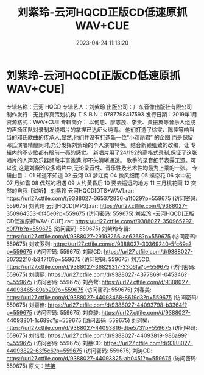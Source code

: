 ﻿---
title: 刘紫玲-云河HQCD正版CD低速原抓WAV+CUE
date: 2023-04-24 11:13:20
categories: WAV车载音乐、镜像
tags: 华语中文
---
# 刘紫玲-云河HQCD[正版CD低速原抓WAV+CUE]

专辑名称：云河 HQCD
专辑艺人：刘紫玲
出版公司：广东音像出版社有限公司
制作发行：无比传真策划机构
ＩＳＢＮ：9787798417593
发行日期：2019年1月
资源格式：WAV+CUE
专辑简介：
以何忠、廖志茂、李贵、黄振翼等音乐人组成的声扬团队对录制发烧唱片的拿捏已达炉火纯青。
他们打造了徐雯、陈佳等响当当的邓氏歌曲的传承人,显然,他们并没有打造新一位“小邓丽君”
的企图,而是保留邓氏演唱精髓同时,充分发挥刘紫玲的个人演唱特色。结合新颖细致的改编，让
专辑内的不少歌都有眼前一亮的感觉。
新唱片用了24/192的高格式录制,保证了这张唱片的人声及乐器频段丰富饱满,却不失清晰通透。
歌手的录音细节表露无遗。可以说,这是刘紫玲众多唱片中,无论录音性、音乐性及艺术性均最为上乘的一张。
专辑曲目：
01 知道不知道
02 云河
03 梦江南
04 微风细雨
05 蝶恋花
06 水中花
07 月如霜
08 偶然的相遇
09 人约黄昏后
10 要去遥远的地方
11 三月桃花雨
12
突然的自我【试听】
刘紫玲 云河HQCD[DTS+WAV].rar: https://url27.ctfile.com/f/9388027-365372836-a1f029?p=559675
(访问密码: 559675)
刘紫玲 云河HQCD[MP3].rar: https://url27.ctfile.com/f/9388027-350964553-0f45e0?p=559675
(访问密码: 559675)
刘紫玲 -云河HQCD[正版CD低速原抓WAV+CUE].rar: https://url27.ctfile.com/f/9388027-350965297-c0f7fb?p=559675
(访问密码: 559675)
刘紫玲专辑: https://url27.ctfile.com/d/9388027-29193266-ae6268?p=559675
(访问密码: 559675)
刘欢系列: https://url27.ctfile.com/d/9388027-30369240-5fc69a?p=559675
(访问密码: 559675)
刘晓CD: https://url27.ctfile.com/d/9388027-30732210-b347f0?p=559675
(访问密码: 559675)
刘芳CD: https://url27.ctfile.com/d/9388027-36829317-3306fa?p=559675
(访问密码: 559675)
刘德丽: https://url27.ctfile.com/d/9388027-43778691-045346?p=559675
(访问密码: 559675)
刘亮鹭: https://url27.ctfile.com/d/9388027-44093465-89ab29?p=559675
(访问密码: 559675)
刘春美: https://url27.ctfile.com/d/9388027-44093468-8619d3?p=559675
(访问密码: 559675)
刘嘉佳: https://url27.ctfile.com/d/9388027-44093798-b3364f?p=559675
(访问密码: 559675)
刘良骏: https://url27.ctfile.com/d/9388027-44093801-1c689c?p=559675
(访问密码: 559675)
刘珂矣: https://url27.ctfile.com/d/9388027-44093816-dbe573?p=559675
(访问密码: 559675)
刘惜君: https://url27.ctfile.com/d/9388027-44093819-986a99?p=559675
(访问密码: 559675)
刘蔓CD: https://url27.ctfile.com/d/9388027-44093822-63f5c6?p=559675
(访问密码: 559675)
刘涛CD: https://url27.ctfile.com/d/9388027-44093825-ab0451?p=559675
(访问密码: 559675)
原文：[链接](https://blog.sina.com.cn/s/blog_1647c7e76010311l5.html)
